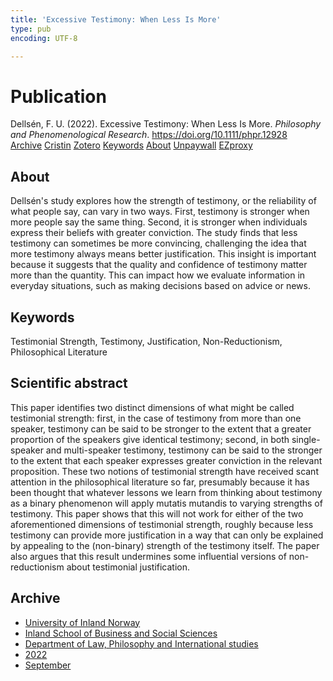 ```yaml
---
title: 'Excessive Testimony: When Less Is More'
type: pub
encoding: UTF-8

---
```

<h1>Publication</h1>
<article id="csl-bib-container-VT2K9J52" class="csl-bib-container">
  <div class="csl-bib-body"> <div class="csl-entry">Dellsén, F. U. (2022). Excessive Testimony: When Less Is More. <i>Philosophy and Phenomenological Research</i>. <a href="https://doi.org/10.1111/phpr.12928">https://doi.org/10.1111/phpr.12928</a></div> </div>
  <div class="csl-bib-buttons">
    <a href="#taxonomy-article-VT2K9J52" alt="archive" class="csl-bib-button">Archive</a>
    <a href="https://app.cristin.no/results/show.jsf?id=2053853" alt="Cristin" class="csl-bib-button">Cristin</a>
    <a href="http://zotero.org/groups/5881554/items/VT2K9J52" alt="Zotero" class="csl-bib-button">Zotero</a>
    <a href="#keywords-article-VT2K9J52" alt="keywords" class="csl-bib-button">Keywords</a>
    <a href="#about-article-VT2K9J52" alt="about_pub" class="csl-bib-button">About</a>
    <a href="https://onlinelibrary.wiley.com/doi/pdfdirect/10.1111/phpr.12928" alt="Unpaywall" class="csl-bib-button">Unpaywall</a>
    <a href="https://onlinelibrary.wiley.com/doi/pdfdirect/10.1111/phpr.12928" alt="EZproxy" class="csl-bib-button">EZproxy</a>
  </div>
  <div id="csl-bib-meta-container-VT2K9J52"></div>
</article>
<div id="csl-bib-meta-VT2K9J52" class="csl-bib-meta">
  <article id="about-article-VT2K9J52" class="about_pub-article">
    <h1>About</h1>
    Dellsén's study explores how the strength of testimony, or the reliability of what people say, can vary in two ways. First, testimony is stronger when more people say the same thing. Second, it is stronger when individuals express their beliefs with greater conviction. The study finds that less testimony can sometimes be more convincing, challenging the idea that more testimony always means better justification. This insight is important because it suggests that the quality and confidence of testimony matter more than the quantity. This can impact how we evaluate information in everyday situations, such as making decisions based on advice or news.
  </article>
  <article id="keywords-article-VT2K9J52" class="keywords-article">
    <h1>Keywords</h1>
    Testimonial Strength, Testimony, Justification, Non-Reductionism, Philosophical Literature
  </article>
  <article id="abstract-article-VT2K9J52" class="abstract-article">
    <h1>Scientific abstract</h1>
    This paper identifies two distinct dimensions of what might be called testimonial strength: first, in the case of testimony from more than one speaker, testimony can be said to be stronger to the extent that a greater proportion of the speakers give identical testimony; second, in both single-speaker and multi-speaker testimony, testimony can be said to the stronger to the extent that each speaker expresses greater conviction in the relevant proposition. These two notions of testimonial strength have received scant attention in the philosophical literature so far, presumably because it has been thought that whatever lessons we learn from thinking about testimony as a binary phenomenon will apply mutatis mutandis to varying strengths of testimony. This paper shows that this will not work for either of the two aforementioned dimensions of testimonial strength, roughly because less testimony can provide more justification in a way that can only be explained by appealing to the (non-binary) strength of the testimony itself. The paper also argues that this result undermines some influential versions of non-reductionism about testimonial justification.
  </article>
  <article id="taxonomy-article-VT2K9J52" class="taxonomy-article">
    <h1>Archive</h1>
    <ul>
      <li><a href="{{< params subfolder >}}en/archive/?key=3DCRN523">University of Inland Norway</a></li>
      <li><a href="{{< params subfolder >}}en/archive/?key=DU8Q9LN9">Inland School of Business and Social Sciences</a></li>
      <li><a href="{{< params subfolder >}}en/archive/?key=ITYAG68H">Department of Law, Philosophy and International studies</a></li>
      <li><a href="{{< params subfolder >}}en/archive/?key=B7XWRJNE">2022</a></li>
      <li><a href="{{< params subfolder >}}en/archive/?key=3AAQ4ESI">September</a></li>
    </ul>
  </article>
</div>
